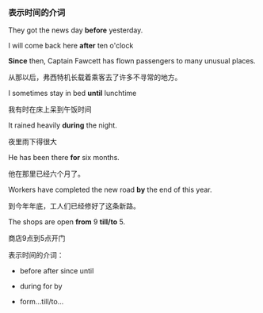 ### 表示时间的介词

They got the news day **before** yesterday.

I will come back here **after** ten o'clock

**Since** then, Captain Fawcett has flown passengers to many unusual places.

从那以后，弗西特机长载着乘客去了许多不寻常的地方。

I sometimes stay in bed **until** lunchtime

我有时在床上呆到午饭时间

It rained heavily **during** the night.

夜里雨下得很大

He has been there **for** six months.

他在那里已经六个月了。

Workers have completed the new road **by** the end of this year.

到今年年底，工人们已经修好了这条新路。

The shops are open **from** 9 **till/to** 5.

商店9点到5点开门



表示时间的介词：

- before	 after 	since 	until

- during 	for 	by

- form...till/to...